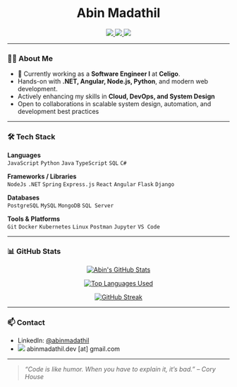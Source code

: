 <h1 align="center">Abin Madathil</h1>
<p align="center">
  <a href="https://abinmadathil.netlify.app/" target="_blank">
    <img src="https://img.shields.io/badge/Portfolio-000?style=for-the-badge&logo=About.me&logoColor=white" />
  </a>
  <a href="https://www.linkedin.com/in/abinmadathil/" target="_blank">
    <img src="https://img.shields.io/badge/LinkedIn-0A66C2?style=for-the-badge&logo=linkedin&logoColor=white" />
  </a>
  <a href="https://leetcode.com/abin_madathil/" target="_blank">
    <img src="https://img.shields.io/badge/LeetCode-FFA116?style=for-the-badge&logo=LeetCode&logoColor=black" />
  </a>
</p>

---

### 🧑‍💻 About Me

- 💼 Currently working as a **Software Engineer I** at **Celigo**.
-  Hands-on with **.NET, Angular, Node.js, Python**, and modern web development.
-  Actively enhancing my skills in **Cloud, DevOps, and System Design**
-  Open to collaborations in scalable system design, automation, and development best practices

---

### 🛠️ Tech Stack

**Languages**  
`JavaScript` `Python` `Java`  `TypeScript` `SQL` `C#`

**Frameworks / Libraries**  
`NodeJs` `.NET` `Spring` `Express.js` `React` `Angular` `Flask` `Django`

**Databases**  
`PostgreSQL` `MySQL` `MongoDB`  `SQL Server`

**Tools & Platforms**  
`Git` `Docker` `Kubernetes` `Linux` `Postman`  `Jupyter` `VS Code`

---

### 📊 GitHub Stats

<p align="center">
  <a href="https://github.com/abinmadathil/github-readme-stats">
    <img src="https://github-readme-stats.vercel.app/api?username=abinmadathil&show_icons=true&count_private=true&hide=stars&theme=default" alt="Abin's GitHub Stats" />
  </a>
</p>

<p align="center">
  <a href="https://github.com/abinmadathil/github-readme-stats">
    <img src="https://github-readme-stats.vercel.app/api/top-langs/?username=abinmadathil&layout=compact&langs_count=8&theme=default" alt="Top Languages Used" />
  </a>
</p>

<p align="center">
  <a href="https://github.com/abinmadathil/github-readme-stats">
    <img src="https://github-readme-streak-stats.demolab.com/?user=abinmadathil&theme=default" alt="GitHub Streak" />
  </a>
</p>


---

### 📫 Contact

- LinkedIn: [@abinmadathil](https://www.linkedin.com/in/abinmadathil/)
- <img src="https://img.shields.io/badge/Gmail-D14836?style=flat&logo=gmail&logoColor=white"/> abinmadathil.dev [at] gmail.com

---

> _“Code is like humor. When you have to explain it, it’s bad.” – Cory House_
